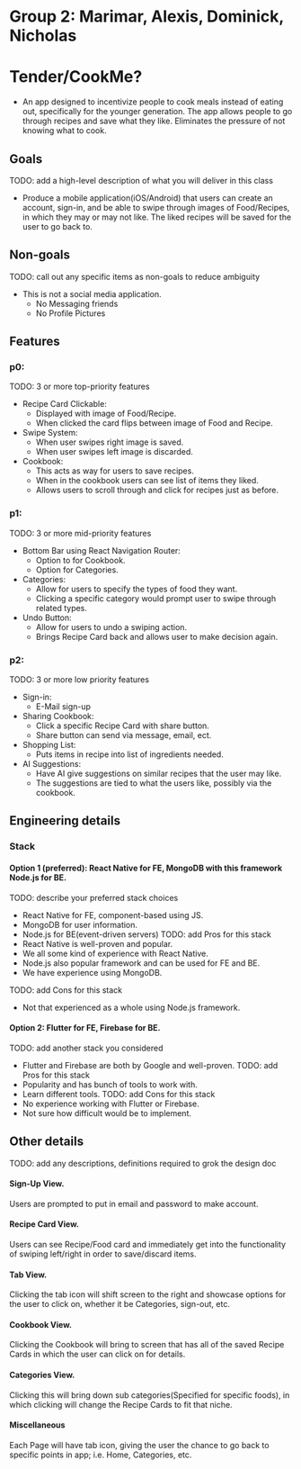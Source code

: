 # Group 2: Marimar, Alexis, Dominick, Nicholas

# Tender/CookMe?
  - An app designed to incentivize people to cook meals instead of eating out, specifically for the younger generation. The app allows people to go through recipes and save what they like. Eliminates the pressure of not knowing what to cook.

## Goals
TODO: add a high-level description of what you will deliver in this class
  - Produce a mobile application(iOS/Android) that users can create an account, sign-in, and be able to swipe through images of Food/Recipes, in which they may or may not like. The liked recipes will be saved for the user to go back to.  

## Non-goals
TODO: call out any specific items as non-goals to reduce ambiguity
  - This is not a social media application.
    - No Messaging friends
    - No Profile Pictures

## Features
### p0:
TODO: 3 or more top-priority features
  - Recipe Card Clickable:
    - Displayed with image of Food/Recipe.
    - When clicked the card flips between image of Food and Recipe. 
  - Swipe System:
    - When user swipes right image is saved.
    - When user swipes left image is discarded.
  - Cookbook:
    - This acts as way for users to save recipes.
    - When in the cookbook users can see list of items they liked.
    - Allows users to scroll through and click for recipes just as before.

### p1:
TODO: 3 or more mid-priority features
  - Bottom Bar using React Navigation Router:
    - Option to for Cookbook.
    - Option for Categories. 
  - Categories:
    - Allow for users to specify the types of food they want.
    - Clicking a specific category would prompt user to swipe through related types.
  - Undo Button:
    - Allow for users to undo a swiping action.
    - Brings Recipe Card back and allows user to make decision again.

### p2:
TODO: 3 or more low priority features
  - Sign-in:
    - E-Mail sign-up
  - Sharing Cookbook:
    - Click a specific Recipe Card with share button.
    - Share button can send via message, email, ect.
  - Shopping List:
    - Puts items in recipe into list of ingredients needed.
  - AI Suggestions:
    - Have AI give suggestions on similar recipes that the user may like.
    - The suggestions are tied to what the users like, possibly via the cookbook.

## Engineering details
### Stack
#### Option 1 (preferred): React Native for FE, MongoDB with this framework Node.js for BE.
TODO: describe your preferred stack choices
  - React Native for FE, component-based using JS.
  - MongoDB for user information.
  - Node.js for BE(event-driven servers) 
TODO: add Pros for this stack
  - React Native is well-proven and popular.
  - We all some kind of experience with React Native.
  - Node.js also popular framework and can be used for FE and BE.
  - We have experience using MongoDB.

TODO: add Cons for this stack
  - Not that experienced as a whole using Node.js framework.

#### Option 2: Flutter for FE, Firebase for BE.
TODO: add another stack you considered
  - Flutter and Firebase are both by Google and well-proven. 
TODO: add Pros for this stack
  - Popularity and has bunch of tools to work with.
  - Learn different tools.
TODO: add Cons for this stack
  - No experience working with Flutter or Firebase.
  - Not sure how difficult would be to implement.

## Other details
TODO: add any descriptions, definitions required to grok the design doc
#### Sign-Up View.
Users are prompted to put in email and password to make account.
#### Recipe Card View.
Users can see Recipe/Food card and immediately get into the functionality of swiping left/right in order to save/discard items.
#### Tab View.
Clicking the tab icon will shift screen to the right and showcase options for the user to click on, whether it be Categories, sign-out, etc.
#### Cookbook View.
Clicking the Cookbook will bring to screen that has all of the saved Recipe Cards in which the user can click on for details.
#### Categories View.
Clicking this will bring down sub categories(Specified for specific foods), in which clicking will change the Recipe Cards to fit that niche.
#### Miscellaneous
Each Page will have tab icon, giving the user the chance to go back to specific points in app; i.e. Home, Categories, etc.
